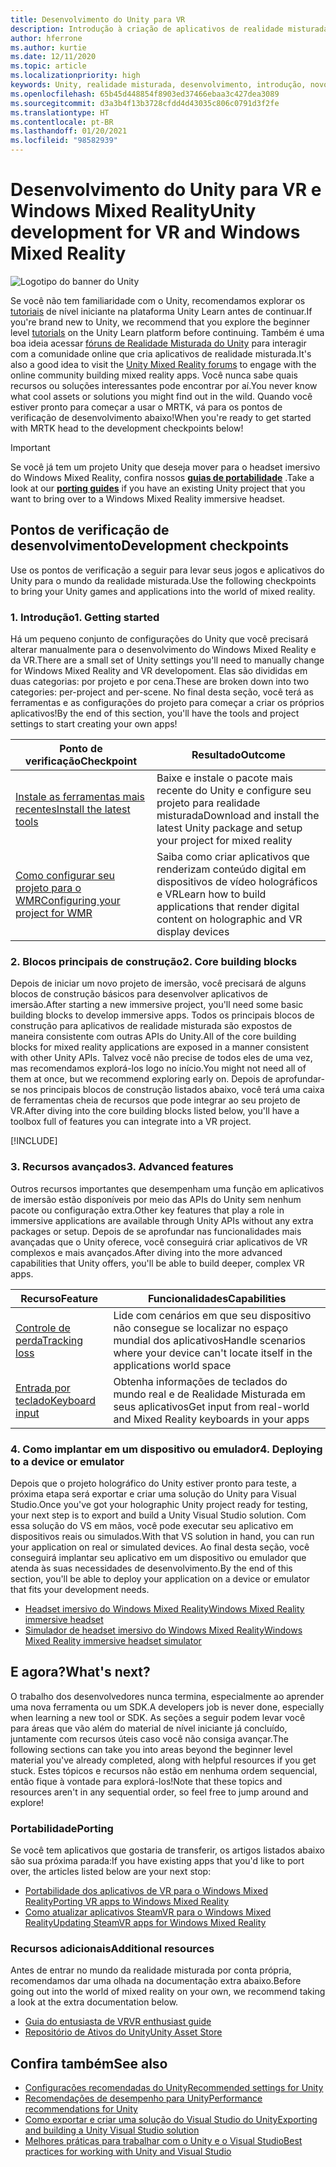 ```yaml
---
title: Desenvolvimento do Unity para VR
description: Introdução à criação de aplicativos de realidade misturada no Unity para headsets imersivos de VR e do Windows Mixed Reality.
author: hferrone
ms.author: kurtie
ms.date: 12/11/2020
ms.topic: article
ms.localizationpriority: high
keywords: Unity, realidade misturada, desenvolvimento, introdução, novo projeto, portabilidade, funcionalidade, câmera, simulação, emulação, documentação, headset de realidade misturada, headset do windows mixed reality, headset de realidade virtual, o que é realidade virtual, o que é realidade aumentada, MRTK, kit de ferramentas de realidade misturada, entrada de voz, câmera localizável, emulador, Azure, tutoriais
ms.openlocfilehash: 65b45d448854f8903ed37466ebaa3c427dea3089
ms.sourcegitcommit: d3a3b4f13b3728cfdd4d43035c806c0791d3f2fe
ms.translationtype: HT
ms.contentlocale: pt-BR
ms.lasthandoff: 01/20/2021
ms.locfileid: "98582939"
---
```

# <a name="unity-development-for-vr-and-windows-mixed-reality"></a><span data-ttu-id="ddbac-104">Desenvolvimento do Unity para VR e Windows Mixed Reality</span><span class="sxs-lookup"><span data-stu-id="ddbac-104">Unity development for VR and Windows Mixed Reality</span></span>

![Logotipo do banner do Unity](../images/unity_logo_banner.png)

<span data-ttu-id="ddbac-106">Se você não tem familiaridade com o Unity, recomendamos explorar os [tutoriais](https://unity3d.com/learn/tutorials) de nível iniciante na plataforma Unity Learn antes de continuar.</span><span class="sxs-lookup"><span data-stu-id="ddbac-106">If you're brand new to Unity, we recommend that you explore the beginner level [tutorials](https://unity3d.com/learn/tutorials) on the Unity Learn platform before continuing.</span></span> <span data-ttu-id="ddbac-107">Também é uma boa ideia acessar [fóruns de Realidade Misturada do Unity](https://forum.unity3d.com/forums/hololens.102/) para interagir com a comunidade online que cria aplicativos de realidade misturada.</span><span class="sxs-lookup"><span data-stu-id="ddbac-107">It's also a good idea to visit the [Unity Mixed Reality forums](https://forum.unity3d.com/forums/hololens.102/) to engage with the online community building mixed reality apps.</span></span> <span data-ttu-id="ddbac-108">Você nunca sabe quais recursos ou soluções interessantes pode encontrar por aí.</span><span class="sxs-lookup"><span data-stu-id="ddbac-108">You never know what cool assets or solutions you might find out in the wild.</span></span> <span data-ttu-id="ddbac-109">Quando você estiver pronto para começar a usar o MRTK, vá para os pontos de verificação de desenvolvimento abaixo!</span><span class="sxs-lookup"><span data-stu-id="ddbac-109">When you're ready to get started with MRTK head to the development checkpoints below!</span></span>

> [!IMPORTANT]
> <span data-ttu-id="ddbac-110">Se você já tem um projeto Unity que deseja mover para o headset imersivo do Windows Mixed Reality, confira nossos **[guias de portabilidade](../porting-apps/porting-overview.md)** .</span><span class="sxs-lookup"><span data-stu-id="ddbac-110">Take a look at our **[porting guides](../porting-apps/porting-overview.md)** if you have an existing Unity project that you want to bring over to a Windows Mixed Reality immersive headset.</span></span> 

## <a name="development-checkpoints"></a><span data-ttu-id="ddbac-111">Pontos de verificação de desenvolvimento</span><span class="sxs-lookup"><span data-stu-id="ddbac-111">Development checkpoints</span></span>

<span data-ttu-id="ddbac-112">Use os pontos de verificação a seguir para levar seus jogos e aplicativos do Unity para o mundo da realidade misturada.</span><span class="sxs-lookup"><span data-stu-id="ddbac-112">Use the following checkpoints to bring your Unity games and applications into the world of mixed reality.</span></span> 

### <a name="1-getting-started"></a><span data-ttu-id="ddbac-113">1. Introdução</span><span class="sxs-lookup"><span data-stu-id="ddbac-113">1. Getting started</span></span>

<span data-ttu-id="ddbac-114">Há um pequeno conjunto de configurações do Unity que você precisará alterar manualmente para o desenvolvimento do Windows Mixed Reality e da VR.</span><span class="sxs-lookup"><span data-stu-id="ddbac-114">There are a small set of Unity settings you'll need to manually change for Windows Mixed Reality and VR developoment.</span></span> <span data-ttu-id="ddbac-115">Elas são divididas em duas categorias: por projeto e por cena.</span><span class="sxs-lookup"><span data-stu-id="ddbac-115">These are broken down into two categories: per-project and per-scene.</span></span> <span data-ttu-id="ddbac-116">No final desta seção, você terá as ferramentas e as configurações do projeto para começar a criar os próprios aplicativos!</span><span class="sxs-lookup"><span data-stu-id="ddbac-116">By the end of this section, you'll have the tools and project settings to start creating your own apps!</span></span>

|  <span data-ttu-id="ddbac-117">Ponto de verificação</span><span class="sxs-lookup"><span data-stu-id="ddbac-117">Checkpoint</span></span>  |  <span data-ttu-id="ddbac-118">Resultado</span><span class="sxs-lookup"><span data-stu-id="ddbac-118">Outcome</span></span>  |
| --- | --- |
| [<span data-ttu-id="ddbac-119">Instale as ferramentas mais recentes</span><span class="sxs-lookup"><span data-stu-id="ddbac-119">Install the latest tools</span></span>](../install-the-tools.md) | <span data-ttu-id="ddbac-120">Baixe e instale o pacote mais recente do Unity e configure seu projeto para realidade misturada</span><span class="sxs-lookup"><span data-stu-id="ddbac-120">Download and install the latest Unity package and setup your project for mixed reality</span></span> |
| [<span data-ttu-id="ddbac-121">Como configurar seu projeto para o WMR</span><span class="sxs-lookup"><span data-stu-id="ddbac-121">Configuring your project for WMR</span></span>](configure-unity-project.md) | <span data-ttu-id="ddbac-122">Saiba como criar aplicativos que renderizam conteúdo digital em dispositivos de vídeo holográficos e VR</span><span class="sxs-lookup"><span data-stu-id="ddbac-122">Learn how to build applications that render digital content on holographic and VR display devices</span></span> |

### <a name="2-core-building-blocks"></a><span data-ttu-id="ddbac-123">2. Blocos principais de construção</span><span class="sxs-lookup"><span data-stu-id="ddbac-123">2. Core building blocks</span></span>

<span data-ttu-id="ddbac-124">Depois de iniciar um novo projeto de imersão, você precisará de alguns blocos de construção básicos para desenvolver aplicativos de imersão.</span><span class="sxs-lookup"><span data-stu-id="ddbac-124">After starting a new immersive project, you'll need some basic building blocks to develop immersive apps.</span></span> <span data-ttu-id="ddbac-125">Todos os principais blocos de construção para aplicativos de realidade misturada são expostos de maneira consistente com outras APIs do Unity.</span><span class="sxs-lookup"><span data-stu-id="ddbac-125">All of the core building blocks for mixed reality applications are exposed in a manner consistent with other Unity APIs.</span></span> <span data-ttu-id="ddbac-126">Talvez você não precise de todos eles de uma vez, mas recomendamos explorá-los logo no início.</span><span class="sxs-lookup"><span data-stu-id="ddbac-126">You might not need all of them at once, but we recommend exploring early on.</span></span> <span data-ttu-id="ddbac-127">Depois de aprofundar-se nos principais blocos de construção listados abaixo, você terá uma caixa de ferramentas cheia de recursos que pode integrar ao seu projeto de VR.</span><span class="sxs-lookup"><span data-stu-id="ddbac-127">After diving into the core building blocks listed below, you'll have a toolbox full of features you can integrate into a VR project.</span></span>

[!INCLUDE[](../includes/unity-building-blocks-wmr.md)]

### <a name="3-advanced-features"></a><span data-ttu-id="ddbac-128">3. Recursos avançados</span><span class="sxs-lookup"><span data-stu-id="ddbac-128">3. Advanced features</span></span>

<span data-ttu-id="ddbac-129">Outros recursos importantes que desempenham uma função em aplicativos de imersão estão disponíveis por meio das APIs do Unity sem nenhum pacote ou configuração extra.</span><span class="sxs-lookup"><span data-stu-id="ddbac-129">Other key features that play a role in immersive applications are available through Unity APIs without any extra packages or setup.</span></span> <span data-ttu-id="ddbac-130">Depois de se aprofundar nas funcionalidades mais avançadas que o Unity oferece, você conseguirá criar aplicativos de VR complexos e mais avançados.</span><span class="sxs-lookup"><span data-stu-id="ddbac-130">After diving into the more advanced capabilities that Unity offers, you'll be able to build deeper, complex VR apps.</span></span>

|  <span data-ttu-id="ddbac-131">Recurso</span><span class="sxs-lookup"><span data-stu-id="ddbac-131">Feature</span></span>  |  <span data-ttu-id="ddbac-132">Funcionalidades</span><span class="sxs-lookup"><span data-stu-id="ddbac-132">Capabilities</span></span>  |
| --- | --- |
| [<span data-ttu-id="ddbac-133">Controle de perda</span><span class="sxs-lookup"><span data-stu-id="ddbac-133">Tracking loss</span></span>](tracking-loss-in-unity.md) | <span data-ttu-id="ddbac-134">Lide com cenários em que seu dispositivo não consegue se localizar no espaço mundial dos aplicativos</span><span class="sxs-lookup"><span data-stu-id="ddbac-134">Handle scenarios where your device can't locate itself in the applications world space</span></span> |
| [<span data-ttu-id="ddbac-135">Entrada por teclado</span><span class="sxs-lookup"><span data-stu-id="ddbac-135">Keyboard input</span></span>](keyboard-input-in-unity.md) | <span data-ttu-id="ddbac-136">Obtenha informações de teclados do mundo real e de Realidade Misturada em seus aplicativos</span><span class="sxs-lookup"><span data-stu-id="ddbac-136">Get input from real-world and Mixed Reality keyboards in your apps</span></span> |

### <a name="4-deploying-to-a-device-or-emulator"></a><span data-ttu-id="ddbac-137">4. Como implantar em um dispositivo ou emulador</span><span class="sxs-lookup"><span data-stu-id="ddbac-137">4. Deploying to a device or emulator</span></span>

<span data-ttu-id="ddbac-138">Depois que o projeto holográfico do Unity estiver pronto para teste, a próxima etapa será exportar e criar uma solução do Unity para Visual Studio.</span><span class="sxs-lookup"><span data-stu-id="ddbac-138">Once you've got your holographic Unity project ready for testing, your next step is to export and build a Unity Visual Studio solution.</span></span> <span data-ttu-id="ddbac-139">Com essa solução do VS em mãos, você pode executar seu aplicativo em dispositivos reais ou simulados.</span><span class="sxs-lookup"><span data-stu-id="ddbac-139">With that VS solution in hand, you can run your application on real or simulated devices.</span></span> <span data-ttu-id="ddbac-140">Ao final desta seção, você conseguirá implantar seu aplicativo em um dispositivo ou emulador que atenda às suas necessidades de desenvolvimento.</span><span class="sxs-lookup"><span data-stu-id="ddbac-140">By the end of this section, you'll be able to deploy your application on a device or emulator that fits your development needs.</span></span>

* [<span data-ttu-id="ddbac-141">Headset imersivo do Windows Mixed Reality</span><span class="sxs-lookup"><span data-stu-id="ddbac-141">Windows Mixed Reality immersive headset</span></span>](../platform-capabilities-and-apis/using-visual-studio.md)
* [<span data-ttu-id="ddbac-142">Simulador de headset imersivo do Windows Mixed Reality</span><span class="sxs-lookup"><span data-stu-id="ddbac-142">Windows Mixed Reality immersive headset simulator</span></span>](../platform-capabilities-and-apis/using-the-windows-mixed-reality-simulator.md)

## <a name="whats-next"></a><span data-ttu-id="ddbac-143">E agora?</span><span class="sxs-lookup"><span data-stu-id="ddbac-143">What's next?</span></span>

<span data-ttu-id="ddbac-144">O trabalho dos desenvolvedores nunca termina, especialmente ao aprender uma nova ferramenta ou um SDK.</span><span class="sxs-lookup"><span data-stu-id="ddbac-144">A developers job is never done, especially when learning a new tool or SDK.</span></span> <span data-ttu-id="ddbac-145">As seções a seguir podem levar você para áreas que vão além do material de nível iniciante já concluído, juntamente com recursos úteis caso você não consiga avançar.</span><span class="sxs-lookup"><span data-stu-id="ddbac-145">The following sections can take you into areas beyond the beginner level material you've already completed, along with helpful resources if you get stuck.</span></span> <span data-ttu-id="ddbac-146">Estes tópicos e recursos não estão em nenhuma ordem sequencial, então fique à vontade para explorá-los!</span><span class="sxs-lookup"><span data-stu-id="ddbac-146">Note that these topics and resources aren't in any sequential order, so feel free to jump around and explore!</span></span>

### <a name="porting"></a><span data-ttu-id="ddbac-147">Portabilidade</span><span class="sxs-lookup"><span data-stu-id="ddbac-147">Porting</span></span>

<span data-ttu-id="ddbac-148">Se você tem aplicativos que gostaria de transferir, os artigos listados abaixo são sua próxima parada:</span><span class="sxs-lookup"><span data-stu-id="ddbac-148">If you have existing apps that you'd like to port over, the articles listed below are your next stop:</span></span>

* [<span data-ttu-id="ddbac-149">Portabilidade dos aplicativos de VR para o Windows Mixed Reality</span><span class="sxs-lookup"><span data-stu-id="ddbac-149">Porting VR apps to Windows Mixed Reality</span></span>](../porting-apps/porting-guides.md?tabs=project)
* [<span data-ttu-id="ddbac-150">Como atualizar aplicativos SteamVR para o Windows Mixed Reality</span><span class="sxs-lookup"><span data-stu-id="ddbac-150">Updating SteamVR apps for Windows Mixed Reality</span></span>](../porting-apps/updating-your-steamvr-application-for-windows-mixed-reality.md)

### <a name="additional-resources"></a><span data-ttu-id="ddbac-151">Recursos adicionais</span><span class="sxs-lookup"><span data-stu-id="ddbac-151">Additional resources</span></span>

<span data-ttu-id="ddbac-152">Antes de entrar no mundo da realidade misturada por conta própria, recomendamos dar uma olhada na documentação extra abaixo.</span><span class="sxs-lookup"><span data-stu-id="ddbac-152">Before going out into the world of mixed reality on your own, we recommend taking a look at the extra documentation below.</span></span> 

* [<span data-ttu-id="ddbac-153">Guia do entusiasta de VR</span><span class="sxs-lookup"><span data-stu-id="ddbac-153">VR enthusiast guide</span></span>](/windows/mixed-reality/enthusiast-guide/vr-journey)
* [<span data-ttu-id="ddbac-154">Repositório de Ativos do Unity</span><span class="sxs-lookup"><span data-stu-id="ddbac-154">Unity Asset Store</span></span>](https://www.assetstore.unity3d.com)

## <a name="see-also"></a><span data-ttu-id="ddbac-155">Confira também</span><span class="sxs-lookup"><span data-stu-id="ddbac-155">See also</span></span> 

* [<span data-ttu-id="ddbac-156">Configurações recomendadas do Unity</span><span class="sxs-lookup"><span data-stu-id="ddbac-156">Recommended settings for Unity</span></span>](recommended-settings-for-unity.md)
* [<span data-ttu-id="ddbac-157">Recomendações de desempenho para Unity</span><span class="sxs-lookup"><span data-stu-id="ddbac-157">Performance recommendations for Unity</span></span>](performance-recommendations-for-unity.md)
* [<span data-ttu-id="ddbac-158">Como exportar e criar uma solução do Visual Studio do Unity</span><span class="sxs-lookup"><span data-stu-id="ddbac-158">Exporting and building a Unity Visual Studio solution</span></span>](exporting-and-building-a-unity-visual-studio-solution.md)
* [<span data-ttu-id="ddbac-159">Melhores práticas para trabalhar com o Unity e o Visual Studio</span><span class="sxs-lookup"><span data-stu-id="ddbac-159">Best practices for working with Unity and Visual Studio</span></span>](best-practices-for-working-with-unity-and-visual-studio.md)